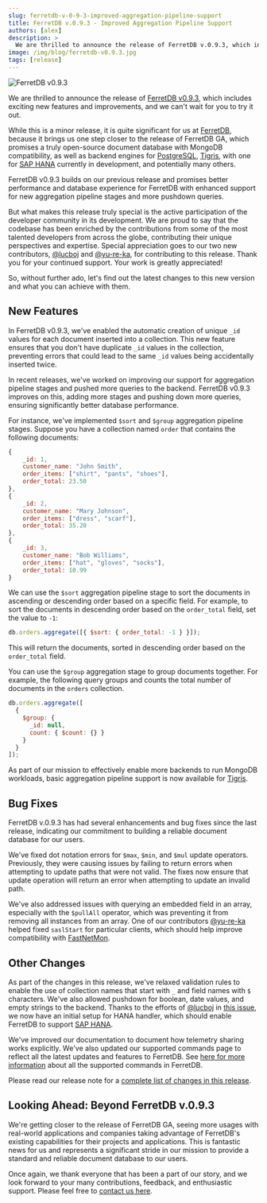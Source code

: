 ```yaml
---
slug: ferretdb-v-0-9-3-improved-aggregation-pipeline-support
title: FerretDB v.0.9.3 - Improved Aggregation Pipeline Support
authors: [alex]
description: >
  We are thrilled to announce the release of FerretDB v.0.9.3, which includes exciting new features and improvements, and we can't wait for you to try it out
image: /img/blog/ferretdb-v0.9.3.jpg
tags: [release]
---
```


![FerretDB v0.9.3](/img/blog/ferretdb-v0.9.3.jpg)

We are thrilled to announce the release of [FerretDB v0.9.3](https://github.com/FerretDB/FerretDB/releases/tag/v0.9.3), which includes exciting new features and improvements, and we can't wait for you to try it out.

<!--truncate-->

While this is a minor release, it is quite significant for us at [FerretDB](https://www.ferretdb.io/), because it brings us one step closer to the release of FerretDB GA, which promises a truly open-source document database with MongoDB compatibility, as well as backend engines for [PostgreSQL](https://www.postgresql.org/), [Tigris](https://www.tigrisdata.com/), with one for [SAP HANA](https://www.sap.com/products/technology-platform/hana.html) currently in development, and potentially many others.

FerretDB v0.9.3 builds on our previous release and promises better performance and database experience for FerretDB with enhanced support for new aggregation pipeline stages and more pushdown queries.

But what makes this release truly special is the active participation of the developer community in its development.
We are proud to say that the codebase has been enriched by the contributions from some of the most talented developers from across the globe, contributing their unique perspectives and expertise.
Special appreciation goes to our two new contributors, [@lucboj](https://github.com/lucboj) and [@yu-re-ka](https://github.com/yu-re-ka), for contributing to this release.
Thank you for your continued support.
Your work is greatly appreciated!

So, without further ado, let's find out the latest changes to this new version and what you can achieve with them.

## New Features

In FerretDB v0.9.3, we've enabled the automatic creation of unique `_id` values for each document inserted into a collection.
This new feature ensures that you don't have duplicate `_id` values in the collection, preventing errors that could lead to the same `_id` values being accidentally inserted twice.

In recent releases, we've worked on improving our support for aggregation pipeline stages and pushed more queries to the backend.
FerretDB v0.9.3 improves on this, adding more stages and pushing down more queries, ensuring significantly better database performance.

For instance, we've implemented `$sort` and `$group` aggregation pipeline stages.
Suppose you have a collection named `order` that contains the following documents:

```js
{
    _id: 1,
    customer_name: "John Smith",
    order_items: ["shirt", "pants", "shoes"],
    order_total: 23.50
},
{
    _id: 2,
    customer_name: "Mary Johnson",
    order_items: ["dress", "scarf"],
    order_total: 35.20
},
{
    _id: 3,
    customer_name: "Bob Williams",
    order_items: ["hat", "gloves", "socks"],
    order_total: 10.99
}
```

We can use the `$sort` aggregation pipeline stage to sort the documents in ascending or descending order based on a specific field.
For example, to sort the documents in descending order based on the `order_total` field, set the value to `-1`:

```js
db.orders.aggregate([{ $sort: { order_total: -1 } }]);
```

This will return the documents, sorted in descending order based on the `order_total` field.

You can use the `$group` aggregation stage to group documents together.
For example, the following query groups and counts the total number of documents in the `orders` collection.

```js
db.orders.aggregate([
  {
    $group: {
      _id: null,
      count: { $count: {} }
    }
  }
]);
```

As part of our mission to effectively enable more backends to run MongoDB workloads, basic aggregation pipeline support is now available for [Tigris](https://www.tigrisdata.com/).

## Bug Fixes

FerretDB v.0.9.3 has had several enhancements and bug fixes since the last release, indicating our commitment to building a reliable document database for our users.

We've fixed dot notation errors for `$max`, `$min`, and `$mul` update operators.
Previously, they were causing issues by failing to return errors when attempting to update paths that were not valid.
The fixes now ensure that update operation will return an error when attempting to update an invalid path.

We've also addressed issues with querying an embedded field in an array, especially with the `$pullAll` operator, which was preventing it from removing all instances from an array.
One of our contributors [@yu-re-ka](https://github.com/yu-re-ka) helped fixed `saslStart` for particular clients, which should help improve compatibility with [FastNetMon](https://fastnetmon.com/).

## Other Changes

As part of the changes in this release, we've relaxed validation rules to enable the use of collection names that start with `_` and field names with `$` characters.
We've also allowed pushdown for boolean, date values, and empty strings to the backend.
Thanks to the efforts of [@lucboj](https://github.com/lucboj) in [this issue](https://github.com/FerretDB/FerretDB/pull/2071), we now have an initial setup for HANA handler, which should enable FerretDB to support [SAP HANA](https://www.sap.com/products/technology-platform/hana.html).

We've improved our documentation to document how telemetry sharing works explicitly.
We've also updated our supported commands page to reflect all the latest updates and features to FerretDB.
See [here for more information](https://docs.ferretdb.io/reference/supported-commands/) about all the supported commands in FerretDB.

Please read our release note for a [complete list of changes in this release](https://github.com/FerretDB/FerretDB/releases/tag/v0.9.3).

## Looking Ahead: Beyond FerretDB v.0.9.3

We're getting closer to the release of FerretDB GA, seeing more usages with real-world applications and companies taking advantage of FerretDB's existing capabilities for their projects and applications.
This is fantastic news for us and represents a significant stride in our mission to provide a standard and reliable document database to our users.

Once again, we thank everyone that has been a part of our story, and we look forward to your many contributions, feedback, and enthusiastic support.
Please feel free to [contact us here](https://docs.ferretdb.io/#community).
